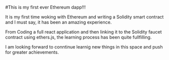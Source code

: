 #This is my first ever Ethereum dapp!!!

It is my first time woking with Ethereum and writing a Solidity smart contract and I must say,
it has been an amazing experience. 

From Coding a full react application and then linking it to the Solidity faucet contract using ethers.js,
the learning process has been quite fullfilling.

I am looking forward to conntinue learnig new things in this space and push for greater achievements.
